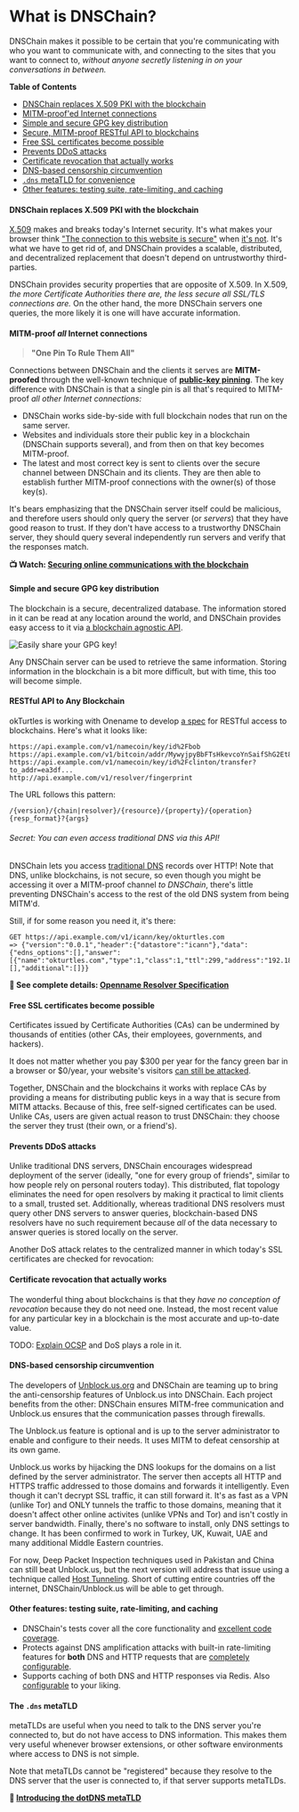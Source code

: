 # What is DNSChain?

DNSChain makes it possible to be certain that you're communicating with who you want to communicate with, and connecting to the sites that you
want to connect to, *without anyone secretly listening in on your conversations in between.*

__Table of Contents__

- [DNSChain replaces X.509 PKI with the blockchain](<#DNSChain>)
- [MITM-proof'ed Internet connections](<#MITMProof>)
- [Simple and secure GPG key distribution](<#GPG>)
- [Secure, MITM-proof RESTful API to blockchains](<#API>)
- [Free SSL certificates become possible](<#Free>)
- [Prevents DDoS attacks](<#DDoS>)
- [Certificate revocation that actually works](<#Revocation>)
- [DNS-based censorship circumvention](<#Censorship>)
- [`.dns` metaTLD for convenience](<#metaTLD>)
- [Other features: testing suite, rate-limiting, and caching](<#Features>)

<a name="DNSChain"></a>
#### DNSChain replaces X.509 PKI with the blockchain

[X.509](https://en.wikipedia.org/wiki/X.509) makes and breaks today's Internet security. It's what makes your browser think ["The connection to this website is secure"](http://blog.okturtles.com/2014/02/introducing-the-dotdns-metatld/) when [it's not](http://okturtles.com/#not-secure). It's what we have to get rid of, and DNSChain provides a scalable, distributed, and decentralized replacement that doesn't depend on untrustworthy
third-parties.

DNSChain provides security properties that are opposite of X.509. In X.509, _the more Certificate Authorities there are, the less secure all SSL/TLS connections are._ On the other hand, the more DNSChain servers one queries, the more likely it is one will have accurate information.

<a name="MITMProof"></a>
#### MITM-proof *all* Internet connections

> **"One Pin To Rule Them All"**

Connections between DNSChain and the clients it serves are **MITM-proofed** through the well-known technique of **[public-key pinning](https://en.wikipedia.org/wiki/Transport_Layer_Security#Certificate_pinning)**. The key difference with DNSChain is that a single pin is all that's required to MITM-proof *all other Internet connections:*

- DNSChain works side-by-side with full blockchain nodes that run
on the same server.
- Websites and individuals store their public key in a blockchain (DNSChain
supports several), and from then on that
key becomes MITM-proof.
- The latest and most correct key is sent to clients over the secure
channel between DNSChain and its clients. They are then able to establish further MITM-proof connections with the owner(s) of those key(s).

It's bears emphasizing that the DNSChain server itself could be malicious, and therefore users should only query the server (or _servers_) that they have good reason to trust. If they don't have access to a trustworthy DNSChain server, they should query several independently run servers and verify that the responses match.

__:tv: Watch: [Securing online communications with the blockchain](https://www.youtube.com/watch?v=Qy1x3Ud8LCI)__

<a name="GPG"></a>
#### Simple and secure GPG key distribution

The blockchain is a secure, decentralized database. The information
stored in it can be read at any location around the world, and DNSChain
provides easy access to it via [a blockchain agnostic API](<#API>).

![Easily share your GPG key!](https://www.taoeffect.com/includes/images/twitter-gpg-s.jpg)

Any DNSChain server can be used to retrieve the same information. Storing information in the blockchain is a bit more difficult, but with time, this too will become simple.

<a name="API"></a>
#### RESTful API to Any Blockchain

okTurtles is working with Onename to develop [a spec](https://github.com/okTurtles/openname-specifications/blob/resolvers/resolvers.md) for RESTful access to blockchains. Here's what it looks like:

    https://api.example.com/v1/namecoin/key/id%2Fbob
    https://api.example.com/v1/bitcoin/addr/MywyjpyBbFTsHkevcoYnSaifShG2Et8R3S
    https://api.example.com/v1/namecoin/key/id%2Fclinton/transfer?to_addr=ea3df...
    http://api.example.com/v1/resolver/fingerprint

The URL follows this pattern:

    /{version}/{chain|resolver}/{resource}/{property}/{operation}{resp_format}?{args}

<a name="icann"></a>
###### Secret: You can even access traditional DNS via this API!

DNSChain lets you access [traditional DNS](https://en.wikipedia.org/wiki/ICANN) records over HTTP! Note that DNS, unlike blockchains, is not secure, so even though you might be accessing it over a MITM-proof channel _to DNSChain_, there's little preventing DNSChain's access to the rest of the old DNS system from being MITM'd.

Still, if for some reason you need it, it's there:

    GET https://api.example.com/v1/icann/key/okturtles.com
    => {"version":"0.0.1","header":{"datastore":"icann"},"data":{"edns_options":[],"answer":[{"name":"okturtles.com","type":1,"class":1,"ttl":299,"address":"192.184.93.146"}],"authority":[],"additional":[]}}

**:page_facing_up: See complete details: [Openname Resolver Specification](https://github.com/okTurtles/openname-specifications/blob/resolvers/resolvers.md)**

<a name="Free"></a>
#### Free SSL certificates become possible

Certificates issued by Certificate Authorities (CAs) can be undermined by thousands of entities
(other CAs, their employees, governments, and hackers).

It does not matter whether you pay $300 per year for the fancy green bar in a browser or $0/year, your website's visitors [can still be attacked](http://okturtles.com/#not-secure).

Together, DNSChain and the blockchains it works with replace CAs by providing a means for distributing public keys in a way that is secure from MITM attacks. Because of this, free self-signed certificates can be used. Unlike
CAs, users are given actual reason to trust DNSChain: they choose the server
they trust (their own, or a friend's).

<a name="DDoS"></a>
#### Prevents DDoS attacks

Unlike traditional DNS servers, DNSChain encourages widespread deployment of the server (ideally, "one for every group of friends", similar to how people rely on personal routers today).
This distributed, flat topology eliminates the need for open resolvers by making it practical to limit clients to a small, trusted set.
Additionally, whereas traditional DNS resolvers must query other DNS servers to answer queries, blockchain-based DNS resolvers have no
such requirement because *all* of the data necessary to answer queries is stored locally on the server.

Another DoS attack relates to the centralized manner in which today's SSL certificates are checked for revocation:

<a name="Revocation"></a>
#### Certificate revocation that actually works

The wonderful thing about blockchains is that they *have no conception of revocation* because they do not need one. Instead, the most recent value for any particular key in a blockchain is the most accurate and up-to-date value.

TODO: [Explain OCSP](https://news.ycombinator.com/item?id=7556909) and DoS plays a role in it.

<a name="Censorship"></a>
#### DNS-based censorship circumvention

The developers of [Unblock.us.org](https://github.com/SGrondin/unblock.us.org) and DNSChain are teaming up to bring the anti-censorship features of Unblock.us into DNSChain. Each project benefits from the other: DNSChain ensures MITM-free communication and Unblock.us ensures that the communication passes through firewalls.

The Unblock.us feature is optional and is up to the server administrator to enable and configure to their needs. It uses MITM to defeat censorship at its own game.

Unblock.us works by hijacking the DNS lookups for the domains on a list defined by the server administrator. The server then accepts all HTTP and HTTPS traffic addressed to those domains and forwards it intelligently. Even though it can't decrypt SSL traffic, it can still forward it. It's as fast as a VPN (unlike Tor) and ONLY tunnels the traffic to those domains, meaning that it doesn't affect other online activites (unlike VPNs and Tor) and isn't costly in server bandwidth. Finally, there's no software to install, only DNS settings to change. It has been confirmed to work in Turkey, UK, Kuwait, UAE and many additional Middle Eastern countries.

For now, Deep Packet Inspection techniques used in Pakistan and China can still beat Unblock.us, but the next version will address that issue using a technique called [Host Tunneling](http://unblock.us.org/?p=61). Short of cutting entire countries off the internet, DNSChain/Unblock.us will be able to get through.

<a name="Features"></a>
#### Other features: testing suite, rate-limiting, and caching

- DNSChain's tests cover all the core functionality and [excellent code coverage](https://okturtles.com/other/coverage.html).
- Protects against DNS amplification attacks with built-in rate-limiting features for __both__ DNS and HTTP requests that are [completely configurable](How-do-I-run-my-own.md#configuration).
- Supports caching of both DNS and HTTP responses via Redis. Also [configurable](How-do-I-run-my-own.md#configuration) to your liking.

<a name="metaTLD"></a>
#### The `.dns` metaTLD

metaTLDs are useful when you need to talk to the DNS server you're connected to, but do not have access to DNS information. This makes them very useful whenever browser extensions, or other software environments where access to DNS is not simple.

Note that metaTLDs cannot be "registered" because they resolve to the DNS server that the user is connected to, if that server supports metaTLDs.

**:page_facing_up: [Introducing the dotDNS metaTLD](http://blog.okturtles.com/2014/02/introducing-the-dotdns-metatld/)**
